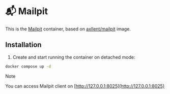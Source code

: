 # 📬 Mailpit

This is the [Mailpit](https://github.com/axllent/mailpit) container,
based on [axllent/mailpit](https://hub.docker.com/r/axllent/mailpit) image.

## Installation

1. Create and start running the container on detached mode:

```bash
docker compose up -d
```

> [!NOTE]
> You can access Mailpit client on [http://127.0.0.1:8025](http://127.0.0.1:8025)
